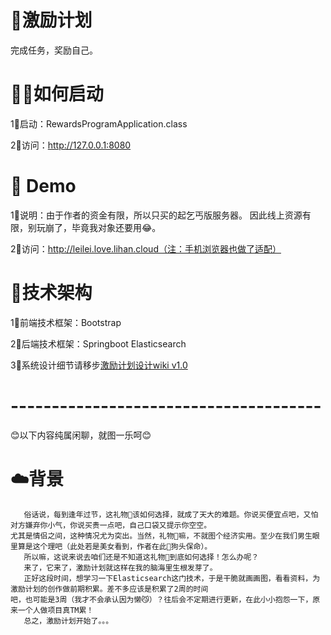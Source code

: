 # 📝激励计划
完成任务，奖励自己。

# 🏃‍♀️如何启动
1⃣️启动：RewardsProgramApplication.class

2⃣️访问：http://127.0.0.1:8080

# 📖 Demo

1⃣️说明：由于作者的资金有限，所以只买的起乞丐版服务器。
  因此线上资源有限，别玩崩了，毕竟我对象还要用😂。

2⃣️访问：http://leilei.love.lihan.cloud（注：手机浏览器也做了适配）

# 🔩技术架构
1⃣️前端技术框架：Bootstrap

2⃣️后端技术框架：Springboot Elasticsearch

3⃣️系统设计细节请移步[激励计划设计wiki v1.0](https://github.com/hanyun-li/RewardsProgram/wiki/%E6%BF%80%E5%8A%B1%E8%AE%A1%E5%88%92%E8%AE%BE%E8%AE%A1-v1.0)

# --------------------------------------
😊以下内容纯属闲聊，就图一乐呵😊

# ☁️背景
       俗话说，每到逢年过节，这礼物🎁该如何选择，就成了天大的难题。你说买便宜点吧，又怕对方嫌弃你小气，你说买贵一点吧，自己口袋又提示你空空。
    尤其是情侣之间，这种情况尤为突出。当然，礼物🎁嘛，不就图个经济实用。至少在我们男生眼里算是这个理吧（此处若是美女看到，作者在此🐶狗头保命）。
       所以嘛，这说来说去咱们还是不知道这礼物🎁到底如何选择！怎么办呢？
       来了，它来了，激励计划就这样在我的脑海里生根发芽了。
       正好这段时间，想学习一下Elasticsearch这门技术，于是干脆就画画图，看看资料，为激励计划的创作做前期积累。差不多应该是积累了2周的时间
    吧，也可能是3周（我才不会承认因为懒😼）？往后会不定期进行更新，在此小小抱怨一下，原来一个人做项目真TM累！
       总之，激励计划开始了。。。